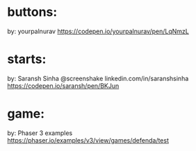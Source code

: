 # buttons:
by: yourpalnurav
https://codepen.io/yourpalnurav/pen/LqNmzL

# starts:
by: Saransh Sinha
    @screenshake
    linkedin.com/in/saranshsinha
https://codepen.io/saransh/pen/BKJun

# game:
by: Phaser 3 examples
https://phaser.io/examples/v3/view/games/defenda/test
